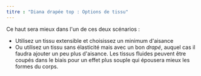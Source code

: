 ```yaml
---
titre : "Diana drapée top : Options de tissu"
---
```


Ce haut sera mieux dans l'un de ces deux scénarios :

- Utilisez un tissu extensible et choisissez un minimum d'aisance
- Ou utilisez un tissu sans élasticité mais avec un bon _drapé_, auquel cas il faudra ajouter un peu plus d'aisance. Les tissus fluides peuvent être coupés dans le biais pour un effet plus souple qui épousera mieux les formes du corps.
